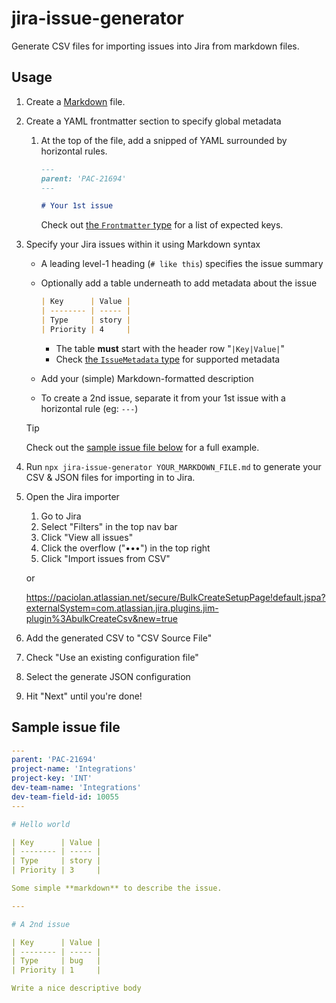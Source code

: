 # jira-issue-generator

Generate CSV files for importing issues into Jira from markdown files.

## Usage

1. Create a [Markdown](https://daringfireball.net/projects/markdown/) file.
1. Create a YAML frontmatter section to specify global metadata

    1. At the top of the file, add a snipped of YAML surrounded by horizontal rules.

        ```md
        ---
        parent: 'PAC-21694'
        ---

        # Your 1st issue
        ```

        Check out [the `Frontmatter` type](./src/types.ts) for a list of expected keys.

1. Specify your Jira issues within it using Markdown syntax

    - A leading level-1 heading (`# like this`) specifies the issue summary
    - Optionally add a table underneath to add metadata about the issue

        ```md
        | Key      | Value |
        | -------- | ----- |
        | Type     | story |
        | Priority | 4     |
        ```

        - The table **must** start with the header row "`|Key|Value|`"
        - Check [the `IssueMetadata` type](./src/types.ts) for supported metadata

    - Add your (simple) Markdown-formatted description
    - To create a 2nd issue, separate it from your 1st issue with a horizontal rule (eg: `---`)

    > [!TIP]
    > Check out the [sample issue file below](#sample-issue-file) for a full example.

1. Run `npx jira-issue-generator YOUR_MARKDOWN_FILE.md` to generate your CSV & JSON files for importing in to Jira.
1. Open the Jira importer

    1. Go to Jira
    1. Select "Filters" in the top nav bar
    1. Click "View all issues"
    1. Click the overflow ("•••") in the top right
    1. Click "Import issues from CSV"

    or

    https://paciolan.atlassian.net/secure/BulkCreateSetupPage!default.jspa?externalSystem=com.atlassian.jira.plugins.jim-plugin%3AbulkCreateCsv&new=true

1. Add the generated CSV to "CSV Source File"
1. Check "Use an existing configuration file"
1. Select the generate JSON configuration
1. Hit "Next" until you're done!

## Sample issue file

```yaml
---
parent: 'PAC-21694'
project-name: 'Integrations'
project-key: 'INT'
dev-team-name: 'Integrations'
dev-team-field-id: 10055
---

# Hello world

| Key      | Value |
| -------- | ----- |
| Type     | story |
| Priority | 3     |

Some simple **markdown** to describe the issue.

---

# A 2nd issue

| Key      | Value |
| -------- | ----- |
| Type     | bug   |
| Priority | 1     |

Write a nice descriptive body
```
